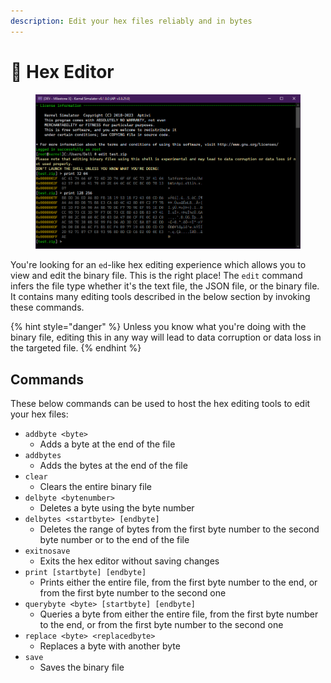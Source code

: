 ```yaml
---
description: Edit your hex files reliably and in bytes
---
```


# 💾 Hex Editor

<figure><img src="../../../.gitbook/assets/image (66).png" alt=""><figcaption></figcaption></figure>

You're looking for an `ed`-like hex editing experience which allows you to view and edit the binary file. This is the right place! The `edit` command infers the file type whether it's the text file, the JSON file, or the binary file. It contains many editing tools described in the below section by invoking these commands.

{% hint style="danger" %}
Unless you know what you're doing with the binary file, editing this in any way will lead to data corruption or data loss in the targeted file.
{% endhint %}

## Commands

These below commands can be used to host the hex editing tools to edit your hex files:

* `addbyte <byte>`
  * Adds a byte at the end of the file
* `addbytes`
  * Adds the bytes at the end of the file
* `clear`
  * Clears the entire binary file
* `delbyte <bytenumber>`
  * Deletes a byte using the byte number
* `delbytes <startbyte> [endbyte]`
  * Deletes the range of bytes from the first byte number to the second byte number or to the end of the file
* `exitnosave`
  * Exits the hex editor without saving changes
* `print [startbyte] [endbyte]`
  * Prints either the entire file, from the first byte number to the end, or from the first byte number to the second one
* `querybyte <byte> [startbyte] [endbyte]`
  * Queries a byte from either the entire file, from the first byte number to the end, or from the first byte number to the second one
* `replace <byte> <replacedbyte>`
  * Replaces a byte with another byte
* `save`
  * Saves the binary file
